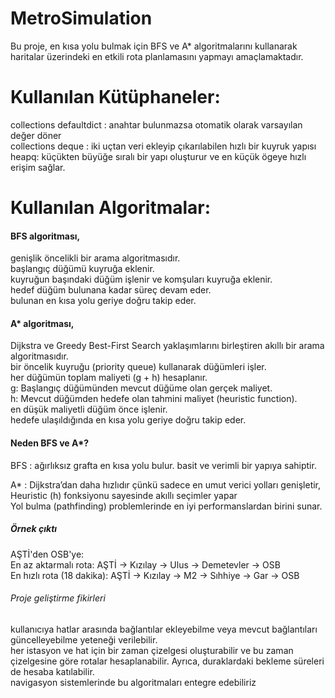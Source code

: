 # MetroSimulation
Bu proje, en kısa yolu bulmak için BFS ve A* algoritmalarını kullanarak haritalar üzerindeki en etkili rota planlamasını yapmayı amaçlamaktadır.

# Kullanılan Kütüphaneler: 
collections defaultdict : anahtar bulunmazsa otomatik olarak varsayılan değer döner <br>
collections deque : iki uçtan veri ekleyip çıkarılabilen hızlı bir kuyruk yapısı <br>
heapq: küçükten büyüğe sıralı bir yapı oluşturur ve en küçük ögeye hızlı erişim sağlar. <br>

# Kullanılan Algoritmalar:

#### BFS algoritması,
genişlik öncelikli bir arama algoritmasıdır.<br>
başlangıç düğümü kuyruğa eklenir.<br>
kuyruğun başındaki düğüm işlenir ve komşuları kuyruğa eklenir.<br>
hedef düğüm bulunana kadar süreç devam eder.<br>
bulunan en kısa yolu geriye doğru takip eder.<br>

#### A* algoritması, 
Dijkstra ve Greedy Best-First Search yaklaşımlarını birleştiren akıllı bir arama algoritmasıdır.<br>
bir öncelik kuyruğu (priority queue) kullanarak düğümleri işler.<br>
her düğümün toplam maliyeti (g + h) hesaplanır.<br>
g: Başlangıç düğümünden mevcut düğüme olan gerçek maliyet.<br>
h: Mevcut düğümden hedefe olan tahmini maliyet (heuristic function).<br>
en düşük maliyetli düğüm önce işlenir.<br>
hedefe ulaşıldığında en kısa yolu geriye doğru takip eder.<br>

#### Neden BFS ve A*?
BFS : ağırlıksız grafta en kısa yolu bulur. basit ve verimli bir yapıya sahiptir. <br>

A* : Dijkstra’dan daha hızlıdır çünkü sadece en umut verici yolları genişletir,<br>
Heuristic (h) fonksiyonu sayesinde akıllı seçimler yapar<br>
Yol bulma (pathfinding) problemlerinde en iyi performanslardan birini sunar.<br>

##### Örnek çıktı
AŞTİ'den OSB'ye:<br>
En az aktarmalı rota: AŞTİ -> Kızılay -> Ulus -> Demetevler -> OSB<br>
En hızlı rota (18 dakika): AŞTİ -> Kızılay -> M2 -> Sıhhiye -> Gar -> OSB<br>


###### Proje geliştirme fikirleri 
kullanıcıya hatlar arasında bağlantılar ekleyebilme veya mevcut bağlantıları güncelleyebilme yeteneği verilebilir.<br>
her istasyon ve hat için bir zaman çizelgesi oluşturabilir ve bu zaman çizelgesine göre rotalar hesaplanabilir. Ayrıca, duraklardaki bekleme süreleri de hesaba katılabilir.<br>
navigasyon sistemlerinde bu algoritmaları entegre edebiliriz
